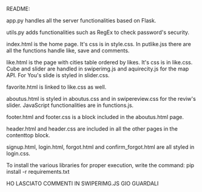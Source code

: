 README:

app.py handles all the server functionalities based on Flask.

utils.py adds functionalities such as RegEx to check password's security. 

index.html is the home page. It's css is in style.css. In putlike.jss there are all the functions handle like, save and comments.

like.html is the page with cities table ordered by likes. It's css is in like.css. Cube and slider are handled in swiperimg.js and aquirecity.js for the map API. For You's slide is styled in slider.css.

favorite.html is linked to like.css as well.

aboutus.html is styled in aboutus.css and in swipereview.css for the reviw's slider. JavaScript functionalities are in functions.js. 

footer.html and footer.css is a block included in the aboutus.html page.

header.html and header.css are included in all the other pages in the contenttop block.

signup.html, login.html, forgot.html and confirm_forgot.html are all styled in login.css. 

To install the various libraries for proper execution, write the command: 
    pip install -r requirements.txt




HO LASCIATO COMMENTI IN SWIPERIMG.JS GIO GUARDALI 